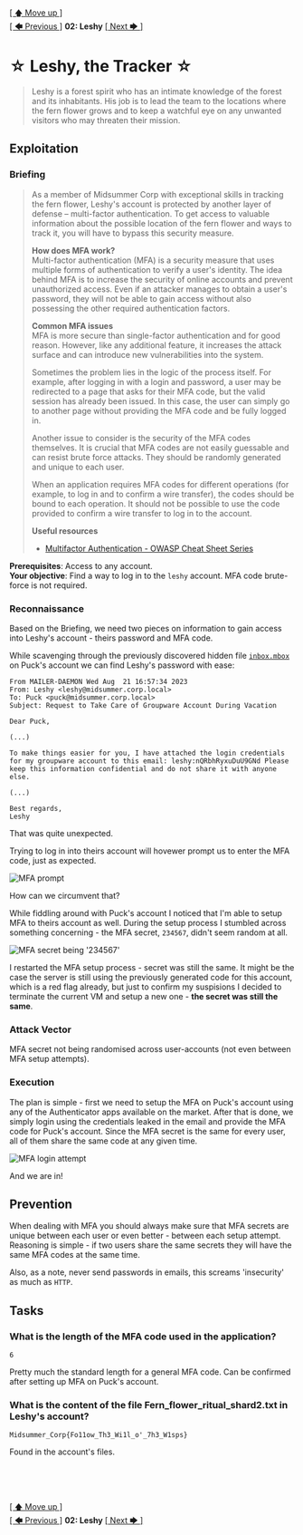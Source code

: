 [[ 🡅 Move up ]](../)</br>
[[ 🡄 Previous ]](../01_Puck/) **02: Leshy** [[ Next 🡆 ]](../03_Baba%20Yaga/)

# ☆ Leshy, the Tracker ☆

> Leshy is a forest spirit who has an intimate knowledge of the forest and its inhabitants. His job is to lead the team to the locations where the fern flower grows and to keep a watchful eye on any unwanted visitors who may threaten their mission.

## Exploitation

### Briefing

> As a member of Midsummer Corp with exceptional skills in tracking the fern flower, Leshy's account is protected by another layer of defense – multi-factor authentication. To get access to valuable information about the possible location of the fern flower and ways to track it, you will have to bypass this security measure. 
>
> **How does MFA work?** </br>
> Multi-factor authentication (MFA) is a security measure that uses multiple forms of authentication to verify a user's identity. The idea behind MFA is to increase the security of online accounts and prevent unauthorized access. Even if an attacker manages to obtain a user's password, they will not be able to gain access without also possessing the other required authentication factors. 
>
> **Common MFA issues** </br>
> MFA is more secure than single-factor authentication and for good reason. However, like any additional feature, it increases the attack surface and can introduce new vulnerabilities into the system. 
>
> Sometimes the problem lies in the logic of the process itself. For example, after logging in with a login and password, a user may be redirected to a page that asks for their MFA code, but the valid session has already been issued. In this case, the user can simply go to another page without providing the MFA code and be fully logged in. 
>
> Another issue to consider is the security of the MFA codes themselves. It is crucial that MFA codes are not easily guessable and can resist brute force attacks. They should be randomly generated and unique to each user. 
>
> When an application requires MFA codes for different operations (for example, to log in and to confirm a wire transfer), the codes should be bound to each operation. It should not be possible to use the code provided to confirm a wire transfer to log in to the account. 
>
> **Useful resources**
> - [Multifactor Authentication - OWASP Cheat Sheet Series](https://cheatsheetseries.owasp.org/cheatsheets/Multifactor_Authentication_Cheat_Sheet.html)

**Prerequisites**: Access to any account. </br>
**Your objective**: Find a way to log in to the `leshy` account. MFA code brute-force is not required.

### Reconnaissance
Based on the Briefing, we need two pieces on information to gain access into Leshy's account - theirs password and MFA code.

While scavenging through the previously discovered hidden file [`inbox.mbox`](../01_Puck/inbox.mbox) on Puck's account we can find Leshy's password with ease:

```
From MAILER-DAEMON Wed Aug  21 16:57:34 2023
From: Leshy <leshy@midsummer.corp.local>
To: Puck <puck@midsummer.corp.local>
Subject: Request to Take Care of Groupware Account During Vacation

Dear Puck,

(...)

To make things easier for you, I have attached the login credentials for my groupware account to this email: leshy:nQRbhRyxuDuU9GNd Please keep this information confidential and do not share it with anyone else.

(...)

Best regards,
Leshy
```

That was quite unexpected.

Trying to log in into theirs account will hovewer prompt us to enter the MFA code, just as expected.

![MFA prompt](./media/MFA_prompt.png)

How can we circumvent that?

While fiddling around with Puck's account I noticed that I'm able to setup MFA to theirs account as well. During the setup process I stumbled across something concerning - the MFA secret, `234567`, didn't seem random at all.

![MFA secret being '234567'](./media/MFA_secret.png)

I restarted the MFA setup process - secret was still the same. It might be the case the server is still using the previously generated code for this account, which is a red flag already, but just to confirm my suspisions I decided to terminate the current VM and setup a new one - **the secret was still the same**.

### Attack Vector

MFA secret not being randomised across user-accounts (not even between MFA setup attempts).

### Execution

The plan is simple - first we need to setup the MFA on Puck's account using any of the Authenticator apps available on the market. After that is done, we simply login using the credentials leaked in the email and provide the MFA code for Puck's account. Since the MFA secret is the same for every user, all of them share the same code at any given time.

![MFA login attempt](./media/MFA_login_attempt.png)

And we are in!

## Prevention

When dealing with MFA you should always make sure that MFA secrets are unique between each user or even better - between each setup attempt. Reasoning is simple - if two users share the same secrets they will have the same MFA codes at the same time.

Also, as a note, never send passwords in emails, this screams 'insecurity' as much as `HTTP`.

## Tasks

### What is the length of the MFA code used in the application?

`6`

Pretty much the standard length for a general MFA code. Can be confirmed after setting up MFA on Puck's account.

### What is the content of the file Fern_flower_ritual_shard2.txt in Leshy's account?

`Midsummer_Corp{Fo11ow_Th3_Wi1l_o'_7h3_W1sps}`

Found in the account's files.

</br>
</br>
</br>

[[ 🡅 Move up ]](../)</br>
[[ 🡄 Previous ]](../01_Puck/) **02: Leshy** [[ Next 🡆 ]](../03_Baba%20Yaga/)